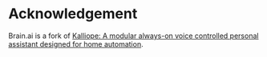 # Acknowledgement

Brain.ai is a fork of [Kalliope: A modular always-on voice controlled personal assistant designed for home automation](https://github.com/kalliope-project).
